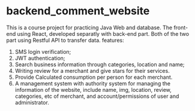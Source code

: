 # backend_comment_website
This is a course project for practicing Java Web and database.
The front-end using React, developed separatly with back-end part. Both of the two part using Restful API to transfer data.
features:
  1. SMS login verification;
  2. JWT authentication;
  3. Search business information through categories, location and name;
  4. Writing review for a merchant and give stars for their services.
  5. Provide Calculated consumption per person for each merchant.
  6. A management system with authority system for managing the information of the website, include name, img, location, review, categories, etc of merchant, and account/permissions of user and administrator.
 
